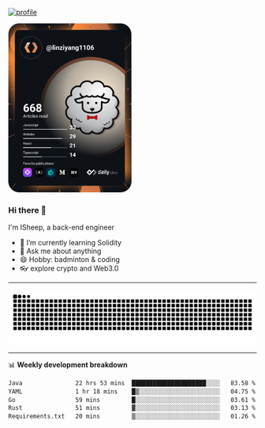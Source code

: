 [![profile](https://user-images.githubusercontent.com/54968314/208005045-e4b42f3b-833d-4242-bfcc-e764865553a2.svg)](https://www.calligrapher.ai/)

<a href="https://app.daily.dev/linziyang1106"><img src="/devcard.png" width="250" alt="ISheep's Dev Card"/></a>

### Hi there 🐏

I'm ISheep, a back-end engineer

- 🔭 I’m currently learning Solidity
- 💬 Ask me about anything
- 😄 Hobby: badminton & coding
- 👓 explore crypto and Web3.0

-------

![](https://raw.githubusercontent.com/ISheepp/ISheepp/output/github-contribution-grid-snake.svg)

-------

📊 **Weekly development breakdown**
<!--START_SECTION:waka-->

```txt
Java               22 hrs 53 mins  █████████████████████░░░░   83.58 %
YAML               1 hr 18 mins    █▒░░░░░░░░░░░░░░░░░░░░░░░   04.75 %
Go                 59 mins         █░░░░░░░░░░░░░░░░░░░░░░░░   03.61 %
Rust               51 mins         ▓░░░░░░░░░░░░░░░░░░░░░░░░   03.13 %
Requirements.txt   20 mins         ▒░░░░░░░░░░░░░░░░░░░░░░░░   01.26 %
```

<!--END_SECTION:waka-->
